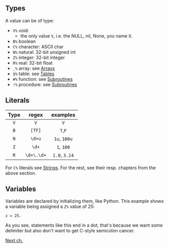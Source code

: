 ## Types

A value can be of type:
* `V%` void:
	* the only value `V`, i.e. the NULL, nil, None, you name it.
* `B%` boolean
* `C%` character: ASCII char
* `N%` natural: 32-bit unsigned int
* `Z%` integer: 32-bit integer
* `R%` real: 32-bit float
* `_%` array: see [Arrays](arrays.md)
* `$%` table: see [Tables](tables.md)
* `#%` function: see [Subroutines](funcs_n_procs.md)
* `!%` procedure: see [Subroutines](funcs_n_procs.md)

## Literals

|Type | regex | examples |
|:---:|:-----:|:--------:|
|`V`  |`V`    | `V`      |
|`B`  |`[TF]` | `T`,`F`  |
|`N`  |`\d+u` | `1u`, `100u` |
|`Z`  |`\d+`  | `1`, `100` |
|`R`  |`\d+\.\d+` | `1.0`, `3.14` |

For `C%` literals see [Strings](strings.md). For the rest, see their resp. chapters from the above section.

## Variables

Variables are declared by initializing them, like Python. This example shows a variable being assigned a `Z%` value of 25:

```
z = 25.
```

As you see, statements like this end in a dot, that's because we want some delimiter but also don't want to get C-style semicolon cancer.

[Next ch.](ops.md)
